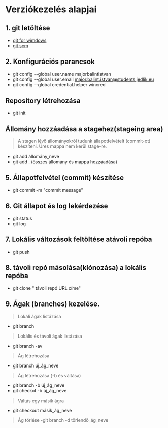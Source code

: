 # Verziókezelés alapjai
## 1. git letöltése
- [git for wimdows](https://gitforwindows.org/)
- [git scm](https://git-scm.com/)
## 2. Konfigurációs parancsok
- git config --global user.name majorbalintistvan
- git config --global user.email major.balint.istvan@students.jedlik.eu
- git config --global credential.helper wincred
## Repository létrehozása
- git init
## Állomány hozzáadása a stagehez(stageing area)
> A stagen lévő állományokról tudunk állapotfelvételt (commit-ot) készíteni.
> Üres mappa nem kerül stage-re.
- git add állomány_neve
- git add . (összes állomány és mappa hozzáadása)
## 5. Állapotfelvétel (commit) készítése
- git commit  -m "commit message"
## 6. Git állapot és log lekérdezése
- git status
- git log
## 7.  Lokális változások feltöltése atávoli repóba
- git push
## 8. távoli repó másolása(klónozása) a lokális repóba
- git clone " távoli repó URL címe"
## 9. Ágak (branches) kezelése.
>Lokáli ágak listázása
- git branch
> Lokális és távoli ágak listázása
- git branch -av
> Ág létrehozása
- git branch új_ág_neve
>Ág létrehozása (-b és váltása)
- git branch -b új_ág_neve
- git checkot -b új_ág_neve
>Váltás egy másik ágra 
- git checkout másik_ág_neve
>Ág törlése
-git branch -d törlendő_ág_neve